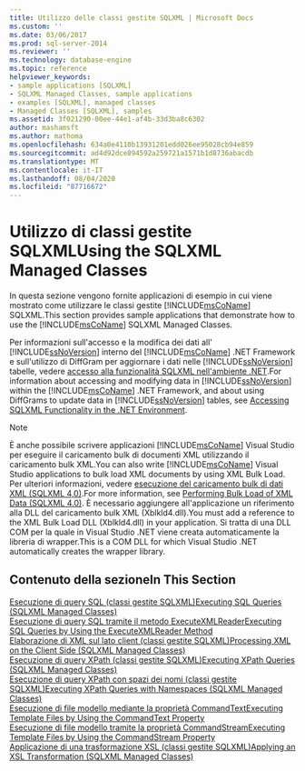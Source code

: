 ```yaml
---
title: Utilizzo delle classi gestite SQLXML | Microsoft Docs
ms.custom: ''
ms.date: 03/06/2017
ms.prod: sql-server-2014
ms.reviewer: ''
ms.technology: database-engine
ms.topic: reference
helpviewer_keywords:
- sample applications [SQLXML]
- SQLXML Managed Classes, sample applications
- examples [SQLXML], managed classes
- Managed Classes [SQLXML], samples
ms.assetid: 3f021290-00ee-44e1-af4b-33d3ba8c6302
author: mashamsft
ms.author: mathoma
ms.openlocfilehash: 634a0e4110b13931201edd026ee95028cb94e859
ms.sourcegitcommit: ad4d92dce894592a259721a1571b1d8736abacdb
ms.translationtype: MT
ms.contentlocale: it-IT
ms.lasthandoff: 08/04/2020
ms.locfileid: "87716672"
---
```

# <a name="using-the-sqlxml-managed-classes"></a><span data-ttu-id="e449d-102">Utilizzo di classi gestite SQLXML</span><span class="sxs-lookup"><span data-stu-id="e449d-102">Using the SQLXML Managed Classes</span></span>
  <span data-ttu-id="e449d-103">In questa sezione vengono fornite applicazioni di esempio in cui viene mostrato come utilizzare le classi gestite [!INCLUDE[msCoName](../../includes/msconame-md.md)] SQLXML.</span><span class="sxs-lookup"><span data-stu-id="e449d-103">This section provides sample applications that demonstrate how to use the [!INCLUDE[msCoName](../../includes/msconame-md.md)] SQLXML Managed Classes.</span></span>  
  
 <span data-ttu-id="e449d-104">Per informazioni sull'accesso e la modifica dei dati all' [!INCLUDE[ssNoVersion](../../includes/ssnoversion-md.md)] interno del [!INCLUDE[msCoName](../../includes/msconame-md.md)] .NET Framework e sull'utilizzo di DiffGram per aggiornare i dati nelle [!INCLUDE[ssNoVersion](../../includes/ssnoversion-md.md)] tabelle, vedere [accesso alla funzionalità SQLXML nell'ambiente .NET](../../relational-databases/sqlxml-annotated-xsd-schemas-xpath-queries/net-framework-classes/accessing-sqlxml-functionality-in-the-net-environment.md).</span><span class="sxs-lookup"><span data-stu-id="e449d-104">For information about accessing and modifying data in [!INCLUDE[ssNoVersion](../../includes/ssnoversion-md.md)] within the [!INCLUDE[msCoName](../../includes/msconame-md.md)] .NET Framework, and about using DiffGrams to update data in [!INCLUDE[ssNoVersion](../../includes/ssnoversion-md.md)] tables, see [Accessing SQLXML Functionality in the .NET Environment](../../relational-databases/sqlxml-annotated-xsd-schemas-xpath-queries/net-framework-classes/accessing-sqlxml-functionality-in-the-net-environment.md).</span></span>  
  
> [!NOTE]  
>  <span data-ttu-id="e449d-105">È anche possibile scrivere applicazioni [!INCLUDE[msCoName](../../includes/msconame-md.md)] Visual Studio per eseguire il caricamento bulk di documenti XML utilizzando il caricamento bulk XML.</span><span class="sxs-lookup"><span data-stu-id="e449d-105">You can also write [!INCLUDE[msCoName](../../includes/msconame-md.md)] Visual Studio applications to bulk load XML documents by using XML Bulk Load.</span></span> <span data-ttu-id="e449d-106">Per ulteriori informazioni, vedere [esecuzione del caricamento bulk di dati XML &#40;SQLXML 4,0&#41;](../../relational-databases/sqlxml-annotated-xsd-schemas-xpath-queries/bulk-load-xml/performing-bulk-load-of-xml-data-sqlxml-4-0.md).</span><span class="sxs-lookup"><span data-stu-id="e449d-106">For more information, see [Performing Bulk Load of XML Data &#40;SQLXML 4.0&#41;](../../relational-databases/sqlxml-annotated-xsd-schemas-xpath-queries/bulk-load-xml/performing-bulk-load-of-xml-data-sqlxml-4-0.md).</span></span> <span data-ttu-id="e449d-107">È necessario aggiungere all'applicazione un riferimento alla DLL del caricamento bulk XML (Xblkld4.dll).</span><span class="sxs-lookup"><span data-stu-id="e449d-107">You must add a reference to the XML Bulk Load DLL (Xblkld4.dll) in your application.</span></span> <span data-ttu-id="e449d-108">Si tratta di una DLL COM per la quale in Visual Studio .NET viene creata automaticamente la libreria di wrapper.</span><span class="sxs-lookup"><span data-stu-id="e449d-108">This is a COM DLL for which Visual Studio .NET automatically creates the wrapper library.</span></span>  
  
## <a name="in-this-section"></a><span data-ttu-id="e449d-109">Contenuto della sezione</span><span class="sxs-lookup"><span data-stu-id="e449d-109">In This Section</span></span>  
 [<span data-ttu-id="e449d-110">Esecuzione di query SQL &#40;classi gestite SQLXML&#41;</span><span class="sxs-lookup"><span data-stu-id="e449d-110">Executing SQL Queries &#40;SQLXML Managed Classes&#41;</span></span>](../../relational-databases/sqlxml-annotated-xsd-schemas-xpath-queries/net-framework-classes/sqlxml-4-0-net-framework-support-managed-classes.md)  
  [<span data-ttu-id="e449d-111">Esecuzione di query SQL tramite il metodo ExecuteXMLReader</span><span class="sxs-lookup"><span data-stu-id="e449d-111">Executing SQL Queries by Using the ExecuteXMLReader Method</span></span>](../../relational-databases/sqlxml-annotated-xsd-schemas-xpath-queries/net-framework-classes/executing-sql-queries-by-using-the-executexmlreader-method.md)  
  [<span data-ttu-id="e449d-112">Elaborazione di XML sul lato client &#40;classi gestite SQLXML&#41;</span><span class="sxs-lookup"><span data-stu-id="e449d-112">Processing XML on the Client Side &#40;SQLXML Managed Classes&#41;</span></span>](../../relational-databases/sqlxml-annotated-xsd-schemas-xpath-queries/net-framework-classes/processing-xml-on-the-client-side-sqlxml-managed-classes.md)  
  [<span data-ttu-id="e449d-113">Esecuzione di query XPath &#40;classi gestite SQLXML&#41;</span><span class="sxs-lookup"><span data-stu-id="e449d-113">Executing XPath Queries &#40;SQLXML Managed Classes&#41;</span></span>](../../relational-databases/sqlxml-annotated-xsd-schemas-xpath-queries/net-framework-classes/executing-xpath-queries-sqlxml-managed-classes.md)  
  [<span data-ttu-id="e449d-114">Esecuzione di query XPath con spazi dei nomi &#40;classi gestite SQLXML&#41;</span><span class="sxs-lookup"><span data-stu-id="e449d-114">Executing XPath Queries with Namespaces &#40;SQLXML Managed Classes&#41;</span></span>](../../relational-databases/sqlxml-annotated-xsd-schemas-xpath-queries/net-framework-classes/executing-xpath-queries-with-namespaces-sqlxml-managed-classes.md)  
  [<span data-ttu-id="e449d-115">Esecuzione di file modello mediante la proprietà CommandText</span><span class="sxs-lookup"><span data-stu-id="e449d-115">Executing Template Files by Using the CommandText Property</span></span>](../../relational-databases/sqlxml-annotated-xsd-schemas-xpath-queries/net-framework-classes/executing-template-files-by-using-the-commandtext-property.md)  
  [<span data-ttu-id="e449d-116">Esecuzione di file modello tramite la proprietà CommandStream</span><span class="sxs-lookup"><span data-stu-id="e449d-116">Executing Template Files by Using the CommandStream Property</span></span>](../../relational-databases/sqlxml-annotated-xsd-schemas-xpath-queries/net-framework-classes/executing-template-files-by-using-the-commandstream-property.md)  
  [<span data-ttu-id="e449d-117">Applicazione di una trasformazione XSL &#40;classi gestite SQLXML&#41;</span><span class="sxs-lookup"><span data-stu-id="e449d-117">Applying an XSL Transformation &#40;SQLXML Managed Classes&#41;</span></span>](../../relational-databases/sqlxml-annotated-xsd-schemas-xpath-queries/net-framework-classes/applying-an-xsl-transformation-sqlxml-managed-classes.md)  
  
